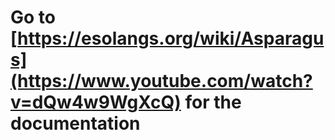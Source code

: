 # Go to [https://esolangs.org/wiki/Asparagus](https://www.youtube.com/watch?v=dQw4w9WgXcQ) for the documentation
<!-- ---
#### *The following is copy-pasted from the [esolangs article](https://esolangs.org/wiki/Asparagus), which is still a work in progress...*
---
<div>
<dl><dd><i>This is still a work in progress. It may be changed in the future.</i></dd></dl>
<p><b>Asparagus</b> is an esoteric programming language created by yours truly, and was designed just to be an abomination to use. The name "<i>Asparagus</i>" is short for <i>Asparagus</i>. Isn't that helpful?
</p>
<div id="toc" class="toc"><input type="checkbox" role="button" id="toctogglecheckbox" class="toctogglecheckbox" style="display:none"><div class="toctitle" dir="ltr" lang="en"><h2>Contents</h2><span class="toctogglespan"><label class="toctogglelabel" for="toctogglecheckbox"></label></span></div>
<ul>
<li class="toclevel-1 tocsection-1"><a href="#Syntax"><span class="tocnumber">1</span> <span class="toctext">Syntax</span></a>
<ul>
<li class="toclevel-2 tocsection-2"><a href="#Math"><span class="tocnumber">1.1</span> <span class="toctext">Math</span></a>
<ul>
<li class="toclevel-3 tocsection-3"><a href="#Conditionals"><span class="tocnumber">1.1.1</span> <span class="toctext">Conditionals</span></a></li>
</ul>
</li>
<li class="toclevel-2 tocsection-4"><a href="#Numbers"><span class="tocnumber">1.2</span> <span class="toctext">Numbers</span></a></li>
<li class="toclevel-2 tocsection-5"><a href="#Subroutines"><span class="tocnumber">1.3</span> <span class="toctext">Subroutines</span></a></li>
<li class="toclevel-2 tocsection-6"><a href="#Environment_Variables"><span class="tocnumber">1.4</span> <span class="toctext">Environment Variables</span></a></li>
</ul>
</li>
<li class="toclevel-1 tocsection-7"><a href="#Using_the_dreaded_Asparagus_interpreter"><span class="tocnumber">2</span> <span class="toctext">Using the dreaded Asparagus interpreter</span></a>
<ul>
<li class="toclevel-2 tocsection-8"><a href="#Special_modes"><span class="tocnumber">2.1</span> <span class="toctext">Special modes</span></a></li>
<li class="toclevel-2 tocsection-9"><a href="#Errors.2C_Warnings.2C_and_Status_Messages"><span class="tocnumber">2.2</span> <span class="toctext">Errors, Warnings, and Status Messages</span></a></li>
</ul>
</li>
<li class="toclevel-1 tocsection-10"><a href="#Sample_Programs"><span class="tocnumber">3</span> <span class="toctext">Sample Programs</span></a>
<ul>
<li class="toclevel-2 tocsection-11"><a href="#Hello.2C_World.21"><span class="tocnumber">3.1</span> <span class="toctext">Hello, World!</span></a></li>
<li class="toclevel-2 tocsection-12"><a href="#Cat"><span class="tocnumber">3.2</span> <span class="toctext">Cat</span></a></li>
</ul>
</li>
</ul>
</div>

<h1><span class="mw-headline" id="Syntax">Syntax</span></h1>
<p>Syntax in Asparagus isn't like normal languages: each command and argument is treated as a 1 byte unsigned integer, effectively making every program a primitive binary file. There also is no way to determine if a value is an argument or a command, making it fun for all!
</p><p>There are 65536 variables in 256 groups of 256, which are all treated as strings. When doing math, they are converted to single-precision float, the math is done, then converted back to a string. If the variable does not contain just numbers, then when it is converted it is changed to 0 except if it follows the number prefixes <i>(see Numbers)</i>.
</p><p>Only one group of variables can be accessed at one time and can be switched by using a command. All variables EXCEPT for variables in group 0 are treated as private/local/whatever <i>(see Variables.)</i>
</p><p>Note: all arguments refer to variable numbers, unless otherwise noted.
</p>
<table class="wikitable">

<tbody><tr>
<th>Command value</th>
<th>Arguments</th>
<th>Description
</th></tr>
<tr>
<td>0</td>
<td>1</td>
<td>Prints a "notice" to the log, containing the current index line and argument 1 (literal)
</td></tr>
<tr>
<td>1</td>
<td>2+</td>
<td>Sets variable argument 1 to argument 2 (literal) number of characters after the location of argument 2 as a string <i>(needs clarification)</i>
</td></tr>
<tr>
<td>2</td>
<td>3</td>
<td>Prints the contents of argument 3 at position argument 1 (literal) x and argument 2 (literal also) y*
</td></tr>
<tr>
<td>3</td>
<td>2+</td>
<td>Does argument 1 (literal) math operation <i>(see Math)</i>
</td></tr>
<tr>
<td>4</td>
<td>1</td>
<td>Adds the current key on the keyboard pressed to the variable argument 1. If no key is pressed, the variable does not change
</td></tr>
<tr>
<td>5</td>
<td>1</td>
<td>Sets the index location to argument 1*
</td></tr>
<tr>
<td>6</td>
<td>2</td>
<td>If argument 1 is not equal to 0, then set the index location to the argument 2*
</td></tr>
<tr>
<td>7</td>
<td>2</td>
<td>Sets the start of subroutine argument 1 (literal) to position argument 2 <i>(see Subroutines.)</i>*
</td></tr>
<tr>
<td>8</td>
<td>1</td>
<td>Runs subroutine argument 1 (literal) <i>(see Subroutines)</i>
</td></tr>
<tr>
<td>9</td>
<td>1</td>
<td>Sets the variable group to argument 1 (literal)
</td></tr>
<tr>
<td>10</td>
<td>2</td>
<td>Sets variable argument 1 to enviroment variable argument 2 (literal) <i>(see Enviroment Variables)</i>
</td></tr>
<tr>
<td>11</td>
<td>3</td>
<td>Sets variable argument 1 (in current slot) to variable argument 3 in slot argument 2 (literal)
</td></tr>
<tr>
<td>12</td>
<td>4</td>
<td>Sets variable argument 4 to result of the conditional statement argument 1 (literal) <i>(see Math/Conditionals)</i>
</td></tr>
<tr>
<td>255</td>
<td>0</td>
<td>Ends program/subroutine <i>(see Subroutines)</i>
</td></tr></tbody></table>
<p><i>*Remember: if a variable contains non-numeric characters, then it is treated as 0 unless it follows the number prefixes (see Numbers)</i>
</p>
<h2><span class="mw-headline" id="Math">Math</span></h2>
<p>See command 3 if you don't know what this is.
</p><p>The result of each operation is put in variable argument 2, and just like above, all arguments refer to variables unless noted (which actually never happens.)
</p>
<table class="wikitable">

<tbody><tr>
<th>ID</th>
<th>Additional arguments</th>
<th>Description
</th></tr>
<tr>
<td>0</td>
<td>2</td>
<td>Argument 3 + argument 4*
</td></tr>
<tr>
<td>1</td>
<td>2</td>
<td>Argument 3 - argument 4*
</td></tr>
<tr>
<td>2</td>
<td>2</td>
<td>Argument 3 * argument 4*
</td></tr>
<tr>
<td>3</td>
<td>2</td>
<td>Argument 3 / argument 4*
</td></tr>
<tr>
<td>4</td>
<td>2</td>
<td>Argument 3 ^ argument 4*
</td></tr>
<tr>
<td>5</td>
<td>2</td>
<td>Argument 3 mod argument 4*
</td></tr>
<tr>
<td>6</td>
<td>1</td>
<td>Value of argument 3* <sup>†</sup>
</td></tr>
<tr>
<td>7</td>
<td>1</td>
<td>Argument 2 = argument 3 as a string
</td></tr>
<tr>
<td>8</td>
<td>2</td>
<td>Argument 3 and argument 4 joined together as strings
</td></tr>
<tr>
<td>9</td>
<td>1</td>
<td>Length of argument 3 as a string
</td></tr>
<tr>
<td>10</td>
<td>1</td>
<td>Argument 3 rounded*
</td></tr>
<tr>
<td>11</td>
<td>0</td>
<td>Generates a single-precision random number 0-1
</td></tr>
<tr>
<td>12</td>
<td>1</td>
<td><a rel="nofollow" class="external text" href="https://en.wikipedia.org/wiki/Bitwise_operation">Bitwise</a> NOT argument 3*
</td></tr>
<tr>
<td>13</td>
<td>2</td>
<td>Bitwise argument 3 AND argument 4*
</td></tr>
<tr>
<td>14</td>
<td>2</td>
<td>Bitwise argument 3 OR argument 4*
</td></tr>
<tr>
<td>15</td>
<td>2</td>
<td>Bitwise argument 3 XOR argument 4*
</td></tr></tbody></table>
<p><i><sup>*</sup>Remember! If a string contains non-numeric characters in it, it always returns 0 unless it follows the number prefixes (see Numbers.)</i>
</p><p><i><sup>†</sup>Is pretty much useless unless you need to convert a number prefix or decide whether a variable is a number or not.</i>
</p>
<h3><span class="mw-headline" id="Conditionals">Conditionals</span></h3>
<p>Conditionals have the same behavior as the bitwise math operations, except they are <b>not</b> bitwise, they are simply logical. That means that anything that is NOT a 0 is true, while anything that IS 0 is treated as false.
</p><p>Again, all arguments represent variables unless noted, which doesn't happen because nothing here is literal. And also the results of these calculations are put into variable argument 4.
</p>
<table class="wikitable">

<tbody><tr>
<th>ID</th>
<th>Description
</th></tr>
<tr>
<td>0</td>
<td>Argument 2 = argument 3
</td></tr>
<tr>
<td>1</td>
<td>Argument 2 AND argument 3
</td></tr>
<tr>
<td>2</td>
<td>Argument 2 OR argument 3
</td></tr>
<tr>
<td>3</td>
<td>Argument 2 XOR argument 3
</td></tr>
<tr>
<td>4</td>
<td>Argument 2 &gt; argument 3
</td></tr>
<tr>
<td>5</td>
<td>Argument 2 ≥ argument 3
</td></tr></tbody></table>
<h2><span class="mw-headline" id="Numbers">Numbers</span></h2>
<p>Numbers in Asparagus can be represented in a variable in 4 ways:
</p>
<ol><li>As a number</li>
<li>As a hexadecimal value prefixed with <code>&amp;H</code></li>
<li>As a octal value prefixed with <code>&amp;O</code></li>
<li>As a binary value prefixed with <code>&amp;B</code></li></ol>
<p>Seem familiar?
</p><p>Any time it needs to be used, it is converted to decimal then equated. It does <i>not</i> convert it back, meaning that when you add two numbers together, no matter the inputs, would always return a decimal value out. To convert a number to another type, use command 13.
</p>
<h2><span class="mw-headline" id="Subroutines">Subroutines</span></h2>
<p>Alright! Now for the <i>fun</i> stuff. Subroutines aren't like any other program's subroutines. Well, maybe it is a little bit, but that's not the point.
</p><p>To define a subroutine, you use command 7, with argument 1 (literal) being the slot of the subroutine to put it in, and argument 2 being the variable storing the position that the subroutine starts at. The end of the subroutine is marked by command 255. Note that 255 also can stop the execution of the program if used outside of a subroutine.
</p><p>In a subroutine, all variables EXCEPT those used in group 255 are treated as local, which means that they do not affect any of the variables in the main program and they are immediately deleted when execution of the subroutine is completed. In other words, local variables are completely separate from a subroutine and the main program. You can use group 255 variables to contain data like arguments and outputs.
</p><p>To call a subroutine, you use command 8 with argument 1 being the number of the subroutine to call. A new instance of the interpreter runs and execution is halted on the main routine.
</p>
<h2><span class="mw-headline" id="Environment_Variables">Environment Variables</span></h2>
<p>Using command 10, you can set variable argument 1 to environment variable argument 2. Additionally, you can write to environment variables using command 14.
</p><p>Here is a list of the environment variables you can use:
</p><p><i>UI=Unsigned Integer, RO=Read only, FL=Float, ST=String, RW=Read and write</i>
</p>
<table class="wikitable">

<tbody><tr>
<th>ID</th>
<th>Properties</th>
<th>Description
</th></tr>
<tr>
<td>0</td>
<td>UI,RO*</td>
<td>The current variable group
</td></tr>
<tr>
<td>1</td>
<td>UI,RO<sup>†</sup></td>
<td>The byte position of the command. In subroutines, these would be in relation to the start of the subroutine.
</td></tr>
<tr>
<td>2</td>
<td>FL,RO</td>
<td>The number of seconds past midnight
</td></tr>
<tr>
<td>3</td>
<td>ST,RO</td>
<td>The current time in the 24 hour form <pre>HH:MM:SS</pre>
</td></tr>
<tr>
<td>4</td>
<td>ST,RO</td>
<td>The current date in the form <pre>MM-DD-YYYY</pre>
</td></tr>
<tr>
<td>5</td>
<td>UI,RW</td>
<td>The program window's height
</td></tr>
<tr>
<td>6</td>
<td>UI,RW</td>
<td>The program window's width
</td></tr>
<tr>
<td>7</td>
<td>UI,RW</td>
<td>The font being used for the program window
</td></tr>
<tr>
<td>8</td>
<td>ST,RW</td>
<td>The contents of the OS clipboard
</td></tr>
<tr>
<td>9</td>
<td>ST,RW</td>
<td>The title of the program window
</td></tr>
<tr>
<td>255</td>
<td>ST,RW<sup>‡</sup></td>
<td>The program itself, can be used for [quine]s
</td></tr></tbody></table>
<p><i>*Can be written to using command 9.</i>
</p><p><i><sup>†</sup>Can be written to using commands 5, 6, and 8.</i>
</p><p><i><sup>‡</sup>Can be written to, but use with extreme caution.</i>
</p><p><br>
</p>
<h1><span class="mw-headline" id="Using_the_dreaded_Asparagus_interpreter">Using the dreaded Asparagus interpreter</span></h1>
<p>Finding said dreaded interpreter can be found <a rel="nofollow" class="external text" href="https://github.com/all-other-usernames-were-taken/Asparagus">at my repository</a> and yet I still don't know how the hell to use GitHub.
</p><p>You can use the interpreter through the command line. Here's how you use it:
</p>
<pre>asparagus [-h] [{-f | -p}] [-wx=(width) -wy=(height)] [-v(verbosity)] "{(path to file) | (program code)}"</pre>
<table class="wikitable">

<tbody><tr>
<td><code>-h</code></td>
<td>Displays the help message, then exits <i>(see Help.)</i>
</td></tr>
<tr>
<td><code>-f</code></td>
<td>Specifies that the quoted text is the path to the program to execute.
</td></tr>
<tr>
<td><code>-p</code></td>
<td>Specifies that the quoted text is the program to execute.
</td></tr>
<tr>
<td><code>-wx</code>, <code>-wy</code></td>
<td>Sets the width and height of the program window on startup, in columns/rows.
</td></tr>
<tr>
<td><code>-v</code></td>
<td>Sets the verbosity level, default is 4. <i>(see Errors, Warnings, and Status Messages.</i>
</td></tr></tbody></table>
<p>All invalid arguments are ignored.
</p>
<h2><span class="mw-headline" id="Special_modes">Special modes</span></h2>
<p>This section goes over special modes for the interpreter.
</p><p><br>
</p>
<h2><span id="Errors,_Warnings,_and_Status_Messages"></span></h2>
<p>Using opetion <code>-v</code>, you can specify how many messages are printed to the console. The number following <code>-v</code> indicates that that level of messages and higher are displayed. <i>Example: <code>-v0</code> shows all, <code>-v7</code> shows none, <code>-v3</code> shows 3 and above.</i>
</p><p>The interpreter has 7 levels of messages printed to the console:
</p>
<table class="wikitable">

<tbody><tr>
<th>Level</th>
<th>Prefix</th>
<th>Description
</th></tr>
<tr>
<td>0</td>
<td><pre>   </pre></td>
<td>Way, WAY too many status messages fall under this. It shows everything, including when it moves on to the next command.
</td></tr>
<tr>
<td>1</td>
<td><pre>.  </pre></td>
<td>Only contains program markers.
</td></tr>
<tr>
<td>2</td>
<td><pre>!  </pre></td>
<td>
</td></tr>
<tr>
<td>3</td>
<td><pre>!! </pre></td>
<td>Contains errors like out of range.
</td></tr>
<tr>
<td>4</td>
<td><pre>!!!</pre></td>
<td>Contains severe errors like syntax errors.
</td></tr>
<tr>
<td>5</td>
<td><pre>FAT</pre></td>
<td>Fatal errors. These are weird, as they are the only errors that get printed to the main program window, in addition to being the only errors that halt program execution.
</td></tr>
<tr>
<td>6</td>
<td><pre>###</pre></td>
<td>Internal errors. These <i>should</i> never happen, but yet they can. These can ONLY be caused by an error INSIDE of the interpreter itself, not outside of it. But, despite their severity, they aren't as intrusive as fatal errors (they don't get printed to the main display and they don't halt execution.)
</td></tr></tbody></table>
<p>The errors are printed to the log in the following way:
</p><p><code>(Prefix)(Description)[ @ Pos (position)]</code>
</p>
<h1><span class="mw-headline" id="Sample_Programs">Sample Programs</span></h1>
<p>The programs below are represented like a hex dump, where on the left is the hexadecimal value of each byte, and the middle is the ASCII character corresponding with each value.
</p><p><br>
</p>
<h2><span id="Hello,_World!"></span><span class="mw-headline" id="Hello.2C_World.21">Hello, World!</span></h2>
<pre>01 00 0D 48 65 6C 6C 6F 2C 20 57 6F 72 6C 64 21   ...Hello, World!  # Sets variable 0 to "Hello, World!"
02 01 01 00                                       ....              # Prints variable 0 at 0,0</pre>
<h2><span class="mw-headline" id="Cat">Cat</span></h2>
<pre>04 00        ..    # Inputs keypress into variable 0
02 01 01 00  ....  # Prints variable 0 at 0,0
05 01        ..    # Goto 0</pre>
</div> --!>

